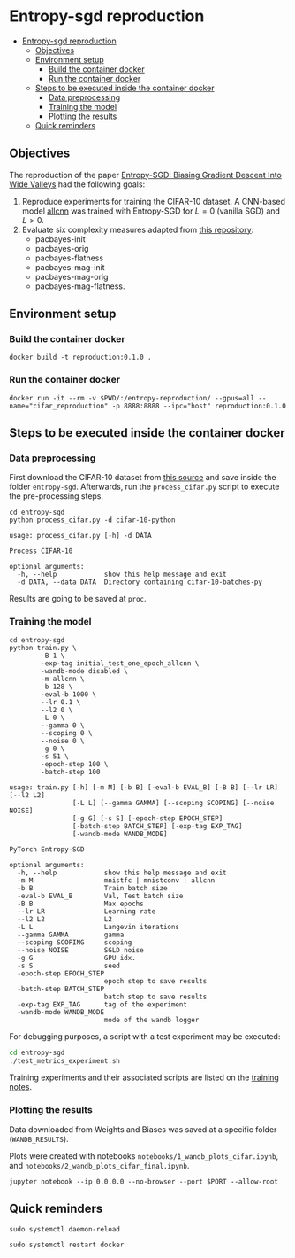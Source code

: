 # Entropy-sgd reproduction

- [Entropy-sgd reproduction](#entropy-sgd-reproduction)
  - [Objectives](#objectives)
  - [Environment setup](#environment-setup)
    - [Build the container docker](#build-the-container-docker)
    - [Run the container docker](#run-the-container-docker)
  - [Steps to be executed inside the container docker](#steps-to-be-executed-inside-the-container-docker)
    - [Data preprocessing](#data-preprocessing)
    - [Training the model](#training-the-model)
    - [Plotting the results](#plotting-the-results)
  - [Quick reminders](#quick-reminders)

## Objectives

The reproduction of the paper [Entropy-SGD: Biasing Gradient Descent Into Wide Valleys](https://arxiv.org/abs/1611.01838) had the following goals:

1. Reproduce experiments for training the CIFAR-10 dataset. A CNN-based model [allcnn](entropy-sgd/models.py) was trained with Entropy-SGD for $L = 0$ (vanilla SGD) and $L > 0$.
2. Evaluate six complexity measures adapted from [this repository](https://github.com/nitarshan/robust-generalization-measures/blob/master/data/generation/measures.py): 
   * pacbayes-init
   * pacbayes-orig
   * pacbayes-flatness
   * pacbayes-mag-init
   * pacbayes-mag-orig
   * pacbayes-mag-flatness.

## Environment setup

### Build the container docker

```
docker build -t reproduction:0.1.0 .
```

### Run the container docker

```
docker run -it --rm -v $PWD/:/entropy-reproduction/ --gpus=all --name="cifar_reproduction" -p 8888:8888 --ipc="host" reproduction:0.1.0
```

## Steps to be executed inside the container docker

### Data preprocessing

First download the CIFAR-10 dataset from [this source](http://www.cs.toronto.edu/~kriz/cifar-10-python.tar.gz) and save inside the folder `entropy-sgd`. Afterwards, run the `process_cifar.py` script to execute the pre-processing steps.

```
cd entropy-sgd
python process_cifar.py -d cifar-10-python
```

```
usage: process_cifar.py [-h] -d DATA

Process CIFAR-10

optional arguments:
  -h, --help            show this help message and exit
  -d DATA, --data DATA  Directory containing cifar-10-batches-py
```

Results are going to be saved at `proc`.

### Training the model

```
cd entropy-sgd
python train.py \
        -B 1 \
        -exp-tag initial_test_one_epoch_allcnn \
        -wandb-mode disabled \
        -m allcnn \
        -b 128 \
        -eval-b 1000 \
        --lr 0.1 \
        --l2 0 \
        -L 0 \
        --gamma 0 \
        --scoping 0 \
        --noise 0 \
        -g 0 \
        -s 51 \
        -epoch-step 100 \
        -batch-step 100
```

```
usage: train.py [-h] [-m M] [-b B] [-eval-b EVAL_B] [-B B] [--lr LR] [--l2 L2]
                [-L L] [--gamma GAMMA] [--scoping SCOPING] [--noise NOISE]
                [-g G] [-s S] [-epoch-step EPOCH_STEP]
                [-batch-step BATCH_STEP] [-exp-tag EXP_TAG]
                [-wandb-mode WANDB_MODE]

PyTorch Entropy-SGD

optional arguments:
  -h, --help            show this help message and exit
  -m M                  mnistfc | mnistconv | allcnn
  -b B                  Train batch size
  -eval-b EVAL_B        Val, Test batch size
  -B B                  Max epochs
  --lr LR               Learning rate
  --l2 L2               L2
  -L L                  Langevin iterations
  --gamma GAMMA         gamma
  --scoping SCOPING     scoping
  --noise NOISE         SGLD noise
  -g G                  GPU idx.
  -s S                  seed
  -epoch-step EPOCH_STEP
                        epoch step to save results
  -batch-step BATCH_STEP
                        batch step to save results
  -exp-tag EXP_TAG      tag of the experiment
  -wandb-mode WANDB_MODE
                        mode of the wandb logger
```

For debugging purposes, a script with a test experiment may be executed:

```bash
cd entropy-sgd
./test_metrics_experiment.sh
```

Training experiments and their associated scripts are listed on the [training notes](entropy-sgd/train_notes.md).

### Plotting the results

Data downloaded from Weights and Biases was saved at a specific folder (`WANDB_RESULTS`).

Plots were created with notebooks `notebooks/1_wandb_plots_cifar.ipynb`, and `notebooks/2_wandb_plots_cifar_final.ipynb`.

`jupyter notebook --ip 0.0.0.0 --no-browser --port $PORT --allow-root`

## Quick reminders

`sudo systemctl daemon-reload`

`sudo systemctl restart docker`
